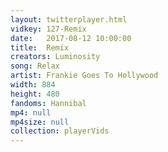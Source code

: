 ```yaml
---
layout: twitterplayer.html
vidkey: 127-Remix
date:   2017-08-12 10:00:00
title:  Remix
creators: Luminosity
song: Relax
artist: Frankie Goes To Hollywood
width: 884
height: 480
fandoms: Hannibal
mp4: null
mp4size: null
collection: playerVids
---
```


  <div>
  
  </div>
  